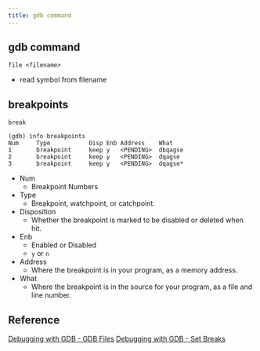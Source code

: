 ```yaml
---
title: gdb command
---
```


## gdb command

```
file <filename>
```

* read symbol from filename


## breakpoints
```
break
```

```
(gdb) info breakpoints
Num     Type           Disp Enb Address    What
1       breakpoint     keep y   <PENDING>  dbqagse
2       breakpoint     keep y   <PENDING>  dqagse
3       breakpoint     keep y   <PENDING>  dqagse*
```

* Num
    * Breakpoint Numbers
* Type
    * Breakpoint, watchpoint, or catchpoint.
* Disposition
    * Whether the breakpoint is marked to be disabled or deleted when hit.
* Enb
    * Enabled or Disabled
    * `y` or `n`
* Address
    * Where the breakpoint is in your program, as a memory address.
* What
    * Where the breakpoint is in the source for your program, as a file and line number.


## Reference
[Debugging with GDB \- GDB Files](https://ftp.gnu.org/old-gnu/Manuals/gdb/html_chapter/gdb_14.html)
[Debugging with GDB \- Set Breaks](ftp://ftp.gnu.org/old-gnu/Manuals/gdb/html_node/gdb_28.html#SEC29)
